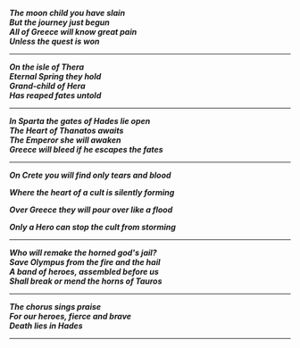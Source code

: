 
***The moon child you have slain*** <br>
***But the journey just begun***  <br>
***All of Greece will know great pain*** <br>
***Unless the quest is won*** <br>

----------
***On the isle of Thera*** <br>
***Eternal Spring they hold*** <br>
***Grand-child of Hera*** <br>
***Has reaped fates untold*** <br>

----

***In Sparta the gates of Hades lie open*** <br>
***The Heart of Thanatos awaits*** <br>
***The Emperor she will awaken*** <br>
***Greece will bleed if he escapes the fates*** <br>

---

***On Crete you will find only tears and blood***

***Where the heart of a cult is silently forming***

***Over Greece they will pour over like a flood***

***Only a Hero can stop the cult from storming***

-------

***Who will remake the horned god's jail?*** <br>
***Save Olympus from the fire and the hail*** <br>
***A band of heroes, assembled before us*** <br>
***Shall break or mend the horns of Tauros*** <br>

--------

***The chorus sings praise*** <br>
***For our heroes, fierce and brave*** <br>
***Death lies in Hades*** <br>

-------
